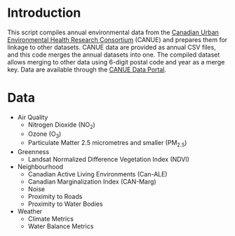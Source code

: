 # Introduction
This script compiles annual environmental data from the [Canadian Urban Environmental Health Research Consortium](https://canue.ca) (CANUE) and prepares them for linkage to other datasets. CANUE data are provided as annual CSV files, and this code merges the annual datasets into one. The compiled dataset allows merging to other data using 6-digit postal code and year as a merge key. Data are available through the [CANUE Data Portal](https://www.canuedata.ca).

# Data
- Air Quality
  - Nitrogen Dioxide (NO<sub>2</sub>)
  - Ozone (O<sub>3</sub>)
  - Particulate Matter 2.5 micrometres and smaller (PM<sub>2.5</sub>)
- Greenness
  - Landsat Normalized Difference Vegetation Index (NDVI)
- Neighbourhood
  - Canadian Active Living Environments (Can-ALE)
  - Canadian Marginalization Index (CAN-Marg)
  - Noise
  - Proximity to Roads
  - Proximity to Water Bodies
- Weather
  - Climate Metrics
  - Water Balance Metrics
